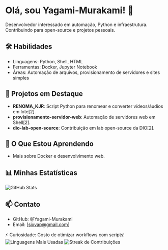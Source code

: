 # Olá, sou Yagami-Murakami! 👋

Desenvolvedor interessado em automação, Python e infraestrutura. Contribuindo para open-source e projetos pessoais.

## 🛠 Habilidades
- Linguagens: Python, Shell, HTML
- Ferramentas: Docker, Jupyter Notebook
- Áreas: Automação de arquivos, provisionamento de servidores e sites simples

## 🔭 Projetos em Destaque
- **RENOMA_KJR**: Script Python para renomear e converter vídeos/áudios em lote[2].
- **provisionamento-servidor-web**: Automação de servidores web em Shell[2].
- **dio-lab-open-source**: Contribuição em lab open-source da DIO[2].

## 🌱 O Que Estou Aprendendo
- Mais sobre Docker e desenvolvimento web.

## 📊 Minhas Estatísticas
![GitHub Stats](https://github-readme-stats.vercel.app/api?username=Yagami-Murakami&show_icons=true&theme=radical)

## 📫 Contato
- GitHub: @Yagami-Murakami
- Email: [sixvap@gmail.com]

⚡ Curiosidade: Gosto de otimizar workflows com scripts!
![Linguagens Mais Usadas](https://github-readme-stats.vercel.app/api/top-langs/?username=Yagami-Murakami&layout=compact&theme=dracula)
![Streak de Contribuições](https://github-readme-streak-stats.herokuapp.com/?user=Yagami-Murakami&theme=dracula)

